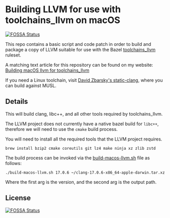 # Building LLVM for use with toolchains_llvm on macOS
[![FOSSA Status](https://app.fossa.com/api/projects/git%2Bgithub.com%2Ffzakaria%2Fbuild_macos_llvm.svg?type=shield)](https://app.fossa.com/projects/git%2Bgithub.com%2Ffzakaria%2Fbuild_macos_llvm?ref=badge_shield)


This repo contains a basic script and code patch in order to build and package a copy of LLVM suitable for use with the Bazel [toolchains_llvm](https://github.com/bazel-contrib/toolchains_llvm) ruleset.

A matching text article for this repository can be found on my website: [Building macOS llvm for toolchains_llvm](https://steven.casagrande.io/posts/2024/building-macos-llvm-package/)

If you need a Linux toolchain, visit [David Zbarsky's static-clang](https://github.com/dzbarsky/static-clang), where you can build against MUSL.

## Details

This will build clang, libc++, and all other tools required by toolchains_llvm.

The LLVM project does not currently have a native bazel build for `libc++`, therefore we will need to use the `cmake` build process.

You will need to install all the required tools that the LLVM project requires.

```console
brew install bzip2 cmake coreutils git lz4 make ninja xz zlib zstd
```

The build process can be invoked via the [build-macos-llvm.sh](./build-macos-llvm.sh) file as follows:

```console
./build-macos-llvm.sh 17.0.6 ~/clang-17.0.6-x86_64-apple-darwin.tar.xz
```

Where the first arg is the version, and the second arg is the output path.



## License
[![FOSSA Status](https://app.fossa.com/api/projects/git%2Bgithub.com%2Ffzakaria%2Fbuild_macos_llvm.svg?type=large)](https://app.fossa.com/projects/git%2Bgithub.com%2Ffzakaria%2Fbuild_macos_llvm?ref=badge_large)